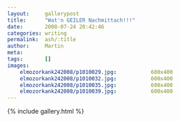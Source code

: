 ```yaml
---
layout:     gallerypost
title:      "Wat'n GEILER Nachmittach!!!"
date:       2008-07-24 20:42:46
categories: writing
permalink:  ash/:title
author:     Martin
meta:
tags:       []
images:
    elmozorkank242008/p1010029.jpg:           600x400
    elmozorkank242008/p1010032.jpg:           600x400
    elmozorkank242008/p1010035.jpg:           600x400
    elmozorkank242008/p1010039.jpg:           600x400
---
```


{% include gallery.html %}
